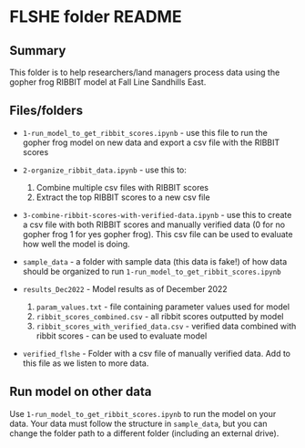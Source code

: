 # FLSHE folder README

## Summary

This folder is to help researchers/land managers process data using the gopher frog RIBBIT model at Fall Line Sandhills East. 

## Files/folders

* `1-run_model_to_get_ribbit_scores.ipynb` - use this file to run the gopher frog model on new data and export a csv file with the RIBBIT scores 
* `2-organize_ribbit_data.ipynb` - use this to: 
   1. Combine multiple csv files with RIBBIT scores
   2. Extract the top RIBBIT scores to a new csv file
* `3-combine-ribbit-scores-with-verified-data.ipynb` - use this to create a csv file with both RIBBIT scores and manually verified data (0 for no gopher frog 1 for yes gopher frog). This csv file can be used to evaluate how well the model is doing. 

* `sample_data` - a folder with sample data (this data is fake!) of how data should be organized to run `1-run_model_to_get_ribbit_scores.ipynb` 
* `results_Dec2022` - Model results as of December 2022
   1. `param_values.txt` - file containing parameter values used for model
   2. `ribbit_scores_combined.csv` - all ribbit scores outputted by model
   3. `ribbit_scores_with_verified_data.csv` - verified data combined with ribbit scores - can be used to evaluate model 
* `verified_flshe` - Folder with a csv file of manually verified data. Add to this file as we listen to more data. 

## Run model on other data

Use `1-run_model_to_get_ribbit_scores.ipynb` to run the model on your data. Your data must follow the structure in `sample_data`, but you can change the folder path to a different folder (including an external drive). 


  